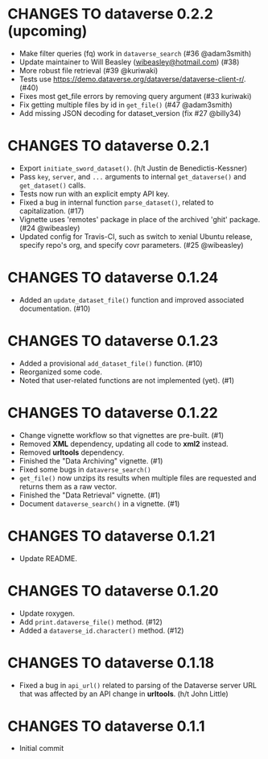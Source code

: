 # CHANGES TO dataverse 0.2.2 (upcoming)

* Make filter queries (fq) work in `dataverse_search` (#36 @adam3smith)
* Update maintainer to Will Beasley (wibeasley@hotmail.com) (#38)
* More robust file retrieval (#39 @kuriwaki)
* Tests use https://demo.dataverse.org/dataverse/dataverse-client-r/. (#40)
* Fixes most get_file errors by removing query argument (#33 kuriwaki)
* Fix getting multiple files by id in `get_file()` (#47 @adam3smith)
* Add missing JSON decoding for dataset_version (fix #27 @billy34)

# CHANGES TO dataverse 0.2.1

* Export `initiate_sword_dataset()`. (h/t Justin de Benedictis-Kessner)
* Pass `key`, `server`, and `...` arguments to internal `get_dataverse()` and `get_dataset()` calls.
* Tests now run with an explicit empty API key.
* Fixed a bug in internal function `parse_dataset()`, related to capitalization. (#17)
* Vignette uses 'remotes' package in place of the archived 'ghit' package. (#24 @wibeasley)
* Updated config for Travis-CI, such as switch to xenial Ubuntu release, specify repo's org, and specify covr parameters. (#25 @wibeasley)

# CHANGES TO dataverse 0.1.24

* Added an `update_dataset_file()` function and improved associated documentation. (#10)

# CHANGES TO dataverse 0.1.23

* Added a provisional `add_dataset_file()` function. (#10)
* Reorganized some code.
* Noted that user-related functions are not implemented (yet). (#1)

# CHANGES TO dataverse 0.1.22

* Change vignette workflow so that vignettes are pre-built. (#1)
* Removed **XML** dependency, updating all code to **xml2** instead.
* Removed **urltools** dependency.
* Finished the "Data Archiving" vignette. (#1)
* Fixed some bugs in `dataverse_search()`
* `get_file()` now unzips its results when multiple files are requested and returns them as a raw vector.
* Finished the "Data Retrieval" vignette. (#1)
* Document `dataverse_search()` in a vignette. (#1)

# CHANGES TO dataverse 0.1.21

* Update README.

# CHANGES TO dataverse 0.1.20

* Update roxygen.
* Add `print.dataverse_file()` method. (#12)
* Added a `dataverse_id.character()` method. (#12)

# CHANGES TO dataverse 0.1.18

* Fixed a bug in `api_url()` related to parsing of the Dataverse server URL that was affected by an API change in **urltools**. (h/t John Little)

# CHANGES TO dataverse 0.1.1

* Initial commit
